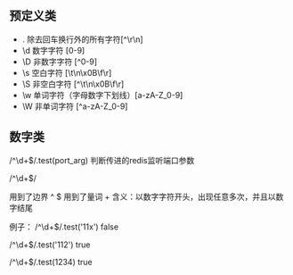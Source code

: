## 预定义类
* . 除去回车换行外的所有字符[^\r\n]
* \d 数字字符 [0-9]
* \D 非数字字符 [^0-9]
* \s 空白字符 [\t\n\x0B\f\r]
* \S 非空白字符 [^\t\n\x0B\f\r]
* \w 单词字符（字母数字下划线）[a-zA-Z_0-9]
* \W 非单词字符 [^a-zA-Z_0-9]

## 数字类
/^\d+$/.test(port_arg) 判断传进的redis监听端口参数

/^\d+$/ 

用到了边界 ^ $  用到了量词 +  含义：以数字字符开头，出现任意多次，并且以数字结尾

例子：
/^\d+$/.test('11x')
false

/^\d+$/.test('112')
true

/^\d+$/.test(1234)
true


